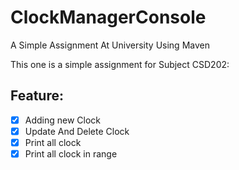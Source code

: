 # ClockManagerConsole
A Simple Assignment At University Using Maven

This one is a simple assignment for Subject CSD202:

## Feature:
- [x] Adding new Clock
- [x] Update And Delete Clock 
- [x] Print all clock
- [x] Print all clock in range
